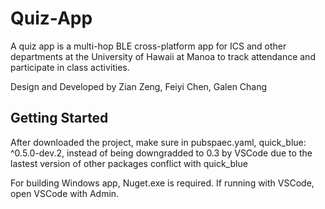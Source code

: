 # Quiz-App

A quiz app is a multi-hop BLE cross-platform app for ICS and other departments at the University of Hawaii at Manoa to track attendance and participate in class activities.

Design and Developed by Zian Zeng, Feiyi Chen, Galen Chang

## Getting Started

After downloaded the project, make sure in pubspaec.yaml, quick_blue: ^0.5.0-dev.2, instead of being downgradded to 0.3 by VSCode due to the lastest version of other packages conflict with quick_blue

For building Windows app, Nuget.exe is required. If running with VSCode, open VSCode with Admin.

